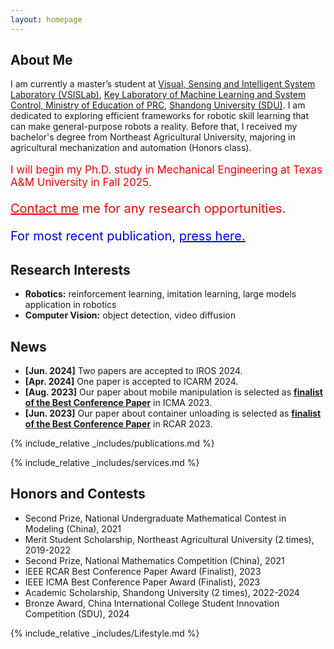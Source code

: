 ```yaml
---
layout: homepage
---
```


## About Me

I am currently a master’s student at [Visual, Sensing and Intelligent System Laboratory (VSISLab)](http://www.vsislab.com/), [Key Laboratory of Machine Learning and System Control, Ministry of Education of PRC](https://misc.sdu.edu.cn/), [Shandong University (SDU)](https://www.sdu.edu.cn/). I am dedicated to exploring efficient frameworks for robotic skill learning that can make general-purpose robots a reality. Before that, I received my bachelor's degree from Northeast Agricultural University, majoring in agricultural mechanization and automation (Honors class).

<p style="color: red;font-size: 17px;">I will begin my Ph.D. study in Mechanical Engineering at Texas A&M University in Fall 2025.</p>

<p style="color: red;font-size: 20px;">
  <a href="mailto:dayou519@tamu.edu" style="color: red; text-decoration: underline;">Contact me</a> me for any research opportunities.
</p>

<p style="color: blue;font-size: 20px;">
  For most recent publication, <a href="https://scholar.google.com/citations?user=8wV8cnEAAAAJ&hl=zh-CN" style="color: blue; text-decoration: underline;">press here.</a>
</p>

## Research Interests

- **Robotics:** reinforcement learning, imitation learning, large models application in robotics
- **Computer Vision:** object detection, video diffusion


## News
- **[Jun. 2024]** Two papers are accepted to IROS 2024.
- **[Apr. 2024]** One paper is accepted to ICARM 2024.
- **[Aug. 2023]** Our paper about mobile manipulation is selected as [**finalist of the Best Conference Paper**](https://edisiondyli.github.io/assets/files/ICMA%202023%20AWARD.pdf) in ICMA 2023.
- **[Jun. 2023]** Our paper about container unloading is selected as [**finalist of the Best Conference Paper**](https://edisiondyli.github.io/assets/files/IEEE%20RCAR2023%20Best%20paper%20finalist.pdf) in RCAR 2023.

{% include_relative _includes/publications.md %}

{% include_relative _includes/services.md %}

## Honors and Contests
- Second Prize, National Undergraduate Mathematical Contest in Modeling (China), 2021
- Merit Student Scholarship, Northeast Agricultural University (2 times), 2019-2022
- Second Prize, National Mathematics Competition (China), 2021
- IEEE RCAR Best Conference Paper Award (Finalist), 2023
- IEEE ICMA Best Conference Paper Award (Finalist), 2023
- Academic Scholarship, Shandong University (2 times), 2022-2024
- Bronze Award, China International College Student Innovation Competition (SDU), 2024

{% include_relative _includes/Lifestyle.md %}

